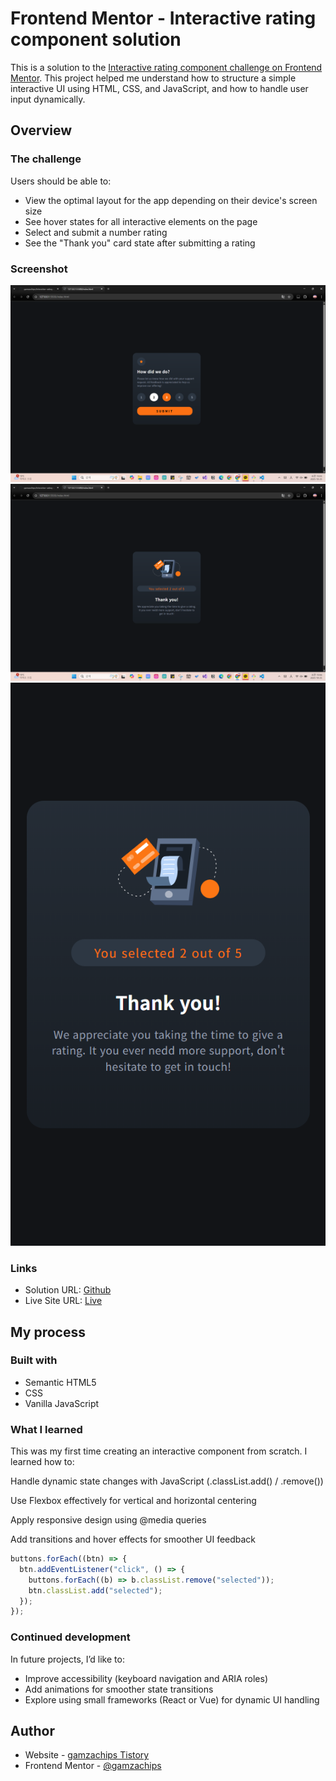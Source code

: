 # Frontend Mentor - Interactive rating component solution

This is a solution to the [Interactive rating component challenge on Frontend Mentor](https://www.frontendmentor.io/challenges/interactive-rating-component-koxpeBUmI). This project helped me understand how to structure a simple interactive UI using HTML, CSS, and JavaScript, and how to handle user input dynamically. 


## Overview

### The challenge

Users should be able to:

- View the optimal layout for the app depending on their device's screen size
- See hover states for all interactive elements on the page
- Select and submit a number rating
- See the "Thank you" card state after submitting a rating

### Screenshot

![](./screenshots/interacting.png)
![](./screenshots/thank-you-state.png)
![](./screenshots/mobile-view.png)


### Links

- Solution URL: [Github](https://github.com/gamzachips/Interative-rating-component)
- Live Site URL: [Live](https://gamzachips.github.io/Interative-rating-component/)

## My process

### Built with

- Semantic HTML5
- CSS 
- Vanilla JavaScript


### What I learned

This was my first time creating an interactive component from scratch.
I learned how to:

Handle dynamic state changes with JavaScript (.classList.add() / .remove())

Use Flexbox effectively for vertical and horizontal centering

Apply responsive design using @media queries

Add transitions and hover effects for smoother UI feedback


```js
buttons.forEach((btn) => {
  btn.addEventListener("click", () => {
    buttons.forEach((b) => b.classList.remove("selected"));
    btn.classList.add("selected");
  });
});
```

### Continued development

In future projects, I’d like to:
- Improve accessibility (keyboard navigation and ARIA roles)
- Add animations for smoother state transitions
- Explore using small frameworks (React or Vue) for dynamic UI handling


## Author

- Website - [gamzachips Tistory](https://gamzachips.tistory.com/)
- Frontend Mentor - [@gamzachips](https://www.frontendmentor.io/profile/gamzachips)